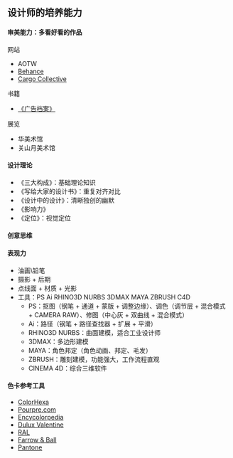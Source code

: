 ## 设计师的培养能力

#### 审美能力：多看好看的作品

网站
* AOTW
* [Behance](https://www.behance.net/)
* [Cargo Collective](https://2.cargocollective.com/)

书籍
* [《广告档案》](https://book.douban.com/subject/1855347/)

展览
* 华美术馆
* 关山月美术馆

#### 设计理论
* 《三大构成》：基础理论知识
* 《写给大家的设计书》：重复对齐对比
* 《设计中的设计》：清晰独创的幽默
* 《影响力》
* 《定位》：视觉定位

#### 创意思维

#### 表现力

* 油画\铅笔
* 摄影 + 后期
* 点线面 + 材质 + 光影
* 工具：PS Ai RHINO3D NURBS 3DMAX MAYA ZBRUSH C4D
  * PS：抠图（钢笔 + 通道 + 蒙版 + 调整边缘）、调色（调节层 + 混合模式 + CAMERA RAW）、修图（中心灰 + 双曲线 + 混合模式）
  * Ai：路径（钢笔 + 路径查找器 + 扩展 + 平滑）
  * RHINO3D NURBS：曲面建模，适合工业设计师
  * 3DMAX：多边形建模
  * MAYA：角色邦定（角色动画、邦定、毛发）
  * ZBRUSH：雕刻建模，功能强大，工作流程直观
  * CINEMA 4D：综合三维软件

#### 色卡参考工具
* [ColorHexa](https://www.colorhexa.com)
* [Pourpre.com](http://pourpre.com/fr/)
* [Encycolorpedia](https://encycolorpedia.cn/)
* [Dulux Valentine](https://www.duluxvalentine.com/)
* [RAL](https://www.ralcolor.com/)
* [Farrow & Ball](http://www.farrow-ball.com/)
* [Pantone](https://www.pantone.com/)
